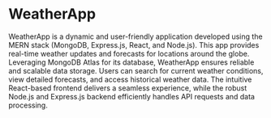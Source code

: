 # WeatherApp
 WeatherApp is a dynamic and user-friendly application developed using the MERN stack (MongoDB, Express.js, React, and Node.js). This app provides real-time weather updates and forecasts for locations around the globe. Leveraging MongoDB Atlas for its database, WeatherApp ensures reliable and scalable data storage. Users can search for current weather conditions, view detailed forecasts, and access historical weather data. The intuitive React-based frontend delivers a seamless experience, while the robust Node.js and Express.js backend efficiently handles API requests and data processing.
